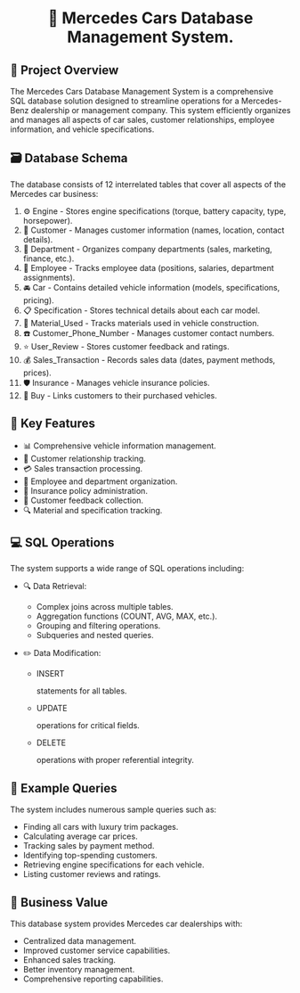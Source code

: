 # <p align="center">🚗 Mercedes Cars Database Management System.</p>

## 📌 Project Overview
The Mercedes Cars Database Management System is a comprehensive SQL database solution designed to streamline operations for a Mercedes-Benz dealership or management company. This system efficiently organizes and manages all aspects of car sales, customer relationships, employee information, and vehicle specifications.


## 🗃️ Database Schema
The database consists of 12 interrelated tables that cover all aspects of the Mercedes car business:
1. ⚙️ Engine - Stores engine specifications (torque, battery capacity, type, horsepower).
2. 👥 Customer - Manages customer information (names, location, contact details).
3. 🏢 Department - Organizes company departments (sales, marketing, finance, etc.).
4. 👔 Employee - Tracks employee data (positions, salaries, department assignments).
5. 🚘 Car - Contains detailed vehicle information (models, specifications, pricing).
6. 📋 Specification - Stores technical details about each car model.
7. 🧱 Material_Used - Tracks materials used in vehicle construction.
8. ☎️ Customer_Phone_Number - Manages customer contact numbers.
9. ⭐ User_Review - Stores customer feedback and ratings.
10. 💰 Sales_Transaction - Records sales data (dates, payment methods, prices).
11. 🛡️ Insurance - Manages vehicle insurance policies.
12. 🛒 Buy - Links customers to their purchased vehicles.


## 🔑 Key Features
- 📊 Comprehensive vehicle information management.
- 🤝 Customer relationship tracking.
- 💳 Sales transaction processing.
- 👥 Employee and department organization.
- 📝 Insurance policy administration.
- 💬 Customer feedback collection.
- 🔍 Material and specification tracking.


## 💻 SQL Operations
The system supports a wide range of SQL operations including:
- 🔍 Data Retrieval:
  - Complex joins across multiple tables.
  - Aggregation functions (COUNT, AVG, MAX, etc.).
  - Grouping and filtering operations.
  - Subqueries and nested queries.

- ✏️ Data Modification:
  - <p>INSERT</p> statements for all tables.
  - <p>UPDATE</p> operations for critical fields.
  - <p>DELETE</p> operations with proper referential integrity.


## 📝 Example Queries
The system includes numerous sample queries such as:
- Finding all cars with luxury trim packages.
- Calculating average car prices.
- Tracking sales by payment method.
- Identifying top-spending customers.
- Retrieving engine specifications for each vehicle.
- Listing customer reviews and ratings.


## 💼 Business Value
This database system provides Mercedes car dealerships with:
- Centralized data management.
- Improved customer service capabilities.
- Enhanced sales tracking.
- Better inventory management.
- Comprehensive reporting capabilities.

